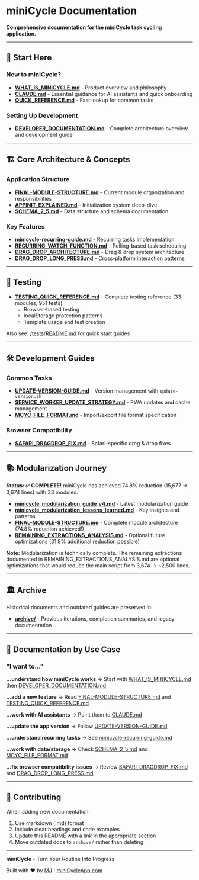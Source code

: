 # miniCycle Documentation

**Comprehensive documentation for the miniCycle task cycling application.**

---

## 🚀 Start Here

### New to miniCycle?
- **[WHAT_IS_MINICYCLE.md](./WHAT_IS_MINICYCLE.md)** - Product overview and philosophy
- **[CLAUDE.md](./CLAUDE.md)** - Essential guidance for AI assistants and quick onboarding
- **[QUICK_REFERENCE.md](./QUICK_REFERENCE.md)** - Fast lookup for common tasks

### Setting Up Development
- **[DEVELOPER_DOCUMENTATION.md](./DEVELOPER_DOCUMENTATION.md)** - Complete architecture overview and development guide

---

## 🏗️ Core Architecture & Concepts

### Application Structure
- **[FINAL-MODULE-STRUCTURE.md](./FINAL-MODULE-STRUCTURE.md)** - Current module organization and responsibilities
- **[APPINIT_EXPLAINED.md](./APPINIT_EXPLAINED.md)** - Initialization system deep-dive
- **[SCHEMA_2_5.md](./SCHEMA_2_5.md)** - Data structure and schema documentation

### Key Features
- **[minicycle-recurring-guide.md](./minicycle-recurring-guide.md)** - Recurring tasks implementation
- **[RECURRING_WATCH_FUNCTION.md](./RECURRING_WATCH_FUNCTION.md)** - Polling-based task scheduling
- **[DRAG_DROP_ARCHITECTURE.md](./DRAG_DROP_ARCHITECTURE.md)** - Drag & drop system architecture
- **[DRAG_DROP_LONG_PRESS.md](./DRAG_DROP_LONG_PRESS.md)** - Cross-platform interaction patterns

---

## 🧪 Testing

- **[TESTING_QUICK_REFERENCE.md](./TESTING_QUICK_REFERENCE.md)** - Complete testing reference (33 modules, 951 tests)
  - Browser-based testing
  - localStorage protection patterns
  - Template usage and test creation

Also see: [/tests/README.md](../tests/README.md) for quick start guides

---

## 🛠️ Development Guides

### Common Tasks
- **[UPDATE-VERSION-GUIDE.md](./UPDATE-VERSION-GUIDE.md)** - Version management with `update-version.sh`
- **[SERVICE_WORKER_UPDATE_STRATEGY.md](./SERVICE_WORKER_UPDATE_STRATEGY.md)** - PWA updates and cache management
- **[MCYC_FILE_FORMAT.md](./MCYC_FILE_FORMAT.md)** - Import/export file format specification

### Browser Compatibility
- **[SAFARI_DRAGDROP_FIX.md](./SAFARI_DRAGDROP_FIX.md)** - Safari-specific drag & drop fixes

---

## 📚 Modularization Journey

**Status: ✅ COMPLETE!** miniCycle has achieved 74.8% reduction (15,677 → 3,674 lines) with 33 modules.

- **[minicycle_modularization_guide_v4.md](./minicycle_modularization_guide_v4.md)** - Latest modularization guide
- **[minicycle_modularization_lessons_learned.md](./minicycle_modularization_lessons_learned.md)** - Key insights and patterns
- **[FINAL-MODULE-STRUCTURE.md](./FINAL-MODULE-STRUCTURE.md)** - Complete module architecture (74.8% reduction achieved!)
- **[REMAINING_EXTRACTIONS_ANALYSIS.md](./REMAINING_EXTRACTIONS_ANALYSIS.md)** - Optional future optimizations (31.8% additional reduction possible)

**Note:** Modularization is technically complete. The remaining extractions documented in REMAINING_EXTRACTIONS_ANALYSIS.md are optional optimizations that would reduce the main script from 3,674 → ~2,500 lines.

---

## 🏛️ Archive

Historical documents and outdated guides are preserved in:
- **[archive/](./archive/)** - Previous iterations, completion summaries, and legacy documentation

---

## 📖 Documentation by Use Case

### "I want to..."

**...understand how miniCycle works**
→ Start with [WHAT_IS_MINICYCLE.md](./WHAT_IS_MINICYCLE.md) then [DEVELOPER_DOCUMENTATION.md](./DEVELOPER_DOCUMENTATION.md)

**...add a new feature**
→ Read [FINAL-MODULE-STRUCTURE.md](./FINAL-MODULE-STRUCTURE.md) and [TESTING_QUICK_REFERENCE.md](./TESTING_QUICK_REFERENCE.md)

**...work with AI assistants**
→ Point them to [CLAUDE.md](./CLAUDE.md)

**...update the app version**
→ Follow [UPDATE-VERSION-GUIDE.md](./UPDATE-VERSION-GUIDE.md)

**...understand recurring tasks**
→ See [minicycle-recurring-guide.md](./minicycle-recurring-guide.md)

**...work with data/storage**
→ Check [SCHEMA_2_5.md](./SCHEMA_2_5.md) and [MCYC_FILE_FORMAT.md](./MCYC_FILE_FORMAT.md)

**...fix browser compatibility issues**
→ Review [SAFARI_DRAGDROP_FIX.md](./SAFARI_DRAGDROP_FIX.md) and [DRAG_DROP_LONG_PRESS.md](./DRAG_DROP_LONG_PRESS.md)

---

## 🤝 Contributing

When adding new documentation:
1. Use markdown (.md) format
2. Include clear headings and code examples
3. Update this README with a link in the appropriate section
4. Move outdated docs to `archive/` rather than deleting

---

**miniCycle** - Turn Your Routine Into Progress

Built with ❤️ by [MJ](https://sparkincreations.com) | [miniCycleApp.com](https://minicycleapp.com)
